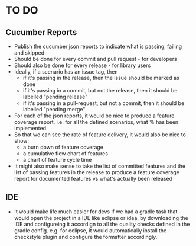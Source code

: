 # TO DO

## Cucumber Reports

- Publish the cucumber json reports to indicate what is passing, failing and skipped
- Should be done for every commit and pull request - for developers
- Should also be done for every release - for library users
- Ideally, if a scenario has an issue tag, then
    - if it's passing in the release, then the issue should be marked as done
    - if it's passing in a commit, but not the release, then it should be labelled "pending release"
    - if it's passing in a pull-request, but not a commit, then it should be labelled "pending merge"
- For each of the json reports, it would be nice to produce a feature coverage report. i.e. for all the defined
  scenarios, what % has been implemented
- So that we can see the rate of feature delivery, it would also be nice to show:
    - a burn down of feature coverage
    - a cumulative flow chart of features
    - a chart of feature cycle time
- It might also make sense to take the list of committed features and the list of passing features in the release to
  produce a feature coverage report for documented features vs what's actually been released
  
  
## IDE

- It would make life much easier for devs if we had a gradle task that would open the project in a IDE
  like eclipse or idea, by downloading the IDE and configureing it accordign to all the quality checks defined in the
  gradle config. e.g. for eclipse, it would automatically install the checkstyle plugin and configure the formatter
  accordingly.